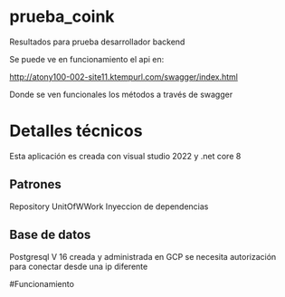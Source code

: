 # prueba_coink
Resultados para prueba desarrollador backend

Se puede ve en funcionamiento el api en:

http://atony100-002-site11.ktempurl.com/swagger/index.html

Donde se ven funcionales los métodos a través de swagger

# Detalles técnicos

Esta aplicación es creada con visual studio 2022 y .net core 8

## Patrones

Repository
UnitOfWWork
Inyeccion de dependencias

## Base de datos

Postgresql V 16
creada y administrada en GCP
se necesita autorización para conectar desde una ip diferente

#Funcionamiento


